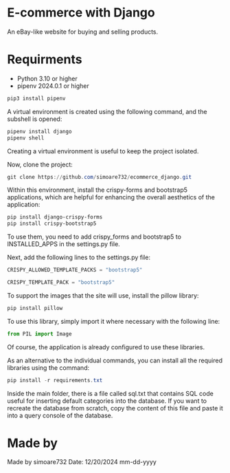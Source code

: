 # E-commerce with Django
An eBay-like website for buying and selling products.

# Requirments
* Python 3.10 or higher
* pipenv 2024.0.1 or higher
```powershell
pip3 install pipenv
```
A virtual environment is created using the following command, and the subshell is opened:
```powershell
pipenv install django
pipenv shell
```
Creating a virtual environment is useful to keep the project isolated.

Now, clone the project:
```powershell
git clone https://github.com/simoare732/ecommerce_django.git
```

Within this environment, install the crispy-forms and bootstrap5 applications, 
which are helpful for enhancing the overall aesthetics of the application:
```powershell
pip install django-crispy-forms
pip install crispy-bootstrap5
```
To use them, you need to add crispy_forms and bootstrap5 to INSTALLED_APPS in the settings.py file.

Next, add the following lines to the settings.py file:
```python
CRISPY_ALLOWED_TEMPLATE_PACKS = "bootstrap5"

CRISPY_TEMPLATE_PACK = "bootstrap5"
```


To support the images that the site will use, install the pillow library:
```powershell
pip install pillow
```
To use this library, simply import it where necessary with the following line:
```python
from PIL import Image
```

Of course, the application is already configured to use these libraries.

As an alternative to the individual commands, you can install all the required libraries using the command:
```powershell
pip install -r requirements.txt
```
Inside the main folder, there is a file called sql.txt that contains SQL code useful for inserting default categories into the database. 
If you want to recreate the database from scratch, copy the content of this file and paste it into a query console of the database.

# Made by
Made by simoare732
Date: 12/20/2024 mm-dd-yyyy

